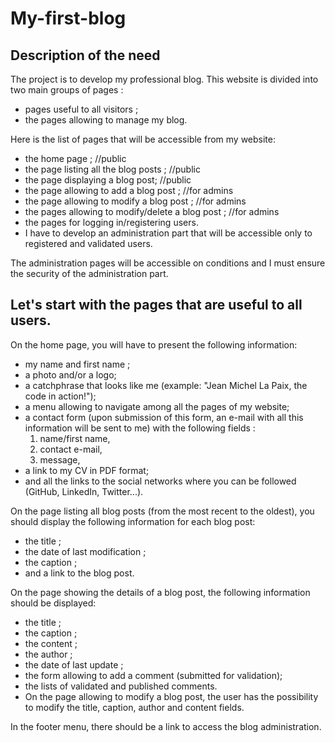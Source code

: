 # My-first-blog

## Description of the need
The project is to develop my professional blog. 
This website is divided into two main groups of pages :

  - pages useful to all visitors ;
  - the pages allowing to manage my blog.

Here is the list of pages that will be accessible from my website:

  - the home page ; //public
  - the page listing all the blog posts ; //public
  - the page displaying a blog post; //public
  - the page allowing to add a blog post ; //for admins 
  - the page allowing to modify a blog post ; //for admins
  - the pages allowing to modify/delete a blog post ; //for admins
  - the pages for logging in/registering users. 
  - I have to develop an administration part that will be accessible only to registered and validated users. 

The administration pages will be accessible on conditions and I must ensure the security of the administration part.

## Let's start with the pages that are useful to all users.

On the home page, you will have to present the following information:

  - my name and first name ;
  - a photo and/or a logo;
  - a catchphrase that looks like me (example: "Jean Michel La Paix, the code in action!");
  - a menu allowing to navigate among all the pages of my website;
  - a contact form (upon submission of this form, an e-mail with all this information will be sent to me) with the following fields :
    1. name/first name,
    2. contact e-mail,
    3. message,
  - a link to my CV in PDF format;
  - and all the links to the social networks where you can be followed (GitHub, LinkedIn, Twitter...).

On the page listing all blog posts (from the most recent to the oldest), you should display the following information for each blog post:

  - the title ;
  - the date of last modification ;
  - the caption ;
  - and a link to the blog post.

On the page showing the details of a blog post, the following information should be displayed:

  - the title ;
  - the caption ;
  - the content ;
  - the author ;
  - the date of last update ;
  - the form allowing to add a comment (submitted for validation);
  - the lists of validated and published comments.
  - On the page allowing to modify a blog post, the user has the possibility to modify the title, caption, author and content fields.

In the footer menu, there should be a link to access the blog administration.
